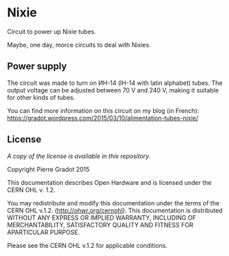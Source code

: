 # Nixie

Circuit to power up Nixie tubes.

Maybe, one day, morce circuits to deal with Nixies.

## Power supply
The circuit was made to turn on ИН-14 (IH-14 with latin alphabet) tubes. The output voltage can be adjusted between 70 V and 240 V, making it suitable for other kinds of tubes.

You can find more information on this circuit on my blog (in French): https://gradot.wordpress.com/2015/03/10/alimentation-tubes-nixie/

## License
_A copy of the license is available in this repository._

Copyright Pierre Gradot 2015

This documentation describes Open Hardware and is licensed under the CERN OHL v. 1.2.

You may redistribute and modify this documentation under the terms of the CERN OHL v.1.2. (http://ohwr.org/cernohl).
This documentation is distributed WITHOUT ANY EXPRESS OR IMPLIED WARRANTY, INCLUDING OF MERCHANTABILITY, SATISFACTORY QUALITY AND FITNESS FOR APARTICULAR PURPOSE.

Please see the CERN OHL v.1.2 for applicable conditions.